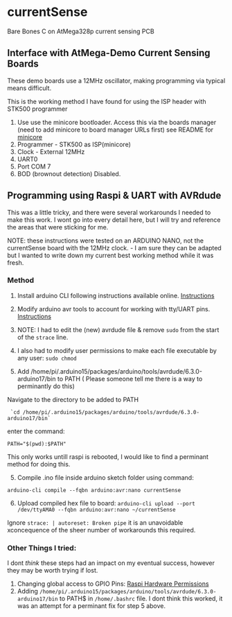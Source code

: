 # currentSense
 Bare Bones C on AtMega328p current sensing PCB
 
 
 ## Interface with AtMega-Demo Current Sensing Boards
 
 These demo boards use a 12MHz oscillator, making programming via typical means difficult.
 
 This is the working method I have found for using the ISP header with STK500 programmer
 
 
 1. Use use the minicore bootloader. Access this via the boards manager (need to add minicore to board manager URLs first) see README for [minicore](https://github.com/MCUdude/MiniCore)
 2. Programmer - STK500 as ISP(minicore)
 3. Clock - External 12MHz
 4. UART0
 5. Port COM 7
 6. BOD (brownout detection) Disabled.
 
 
 ## Programming using Raspi & UART with AVRdude
 
 This was a little tricky, and there were several workarounds I needed to make this work. I wont go into every detail here, 
 but I will try and reference the areas that were sticking for me.
 
 NOTE: these instructions were tested on an ARDUINO NANO, not the currentSense board with the 12MHz clock. - I am sure they can be adapted but I wanted to write down
 my current best working method while it was fresh.
 
 ### Method
 
 1. Install arduino CLI following instructions available online. [Instructions](https://siytek.com/arduino-cli-raspberry-pi/)
 2. Modify arduino avr tools to account for working with tty/UART pins. [Instructions](https://siytek.com/raspberry-pi-gpio-arduino/)
 3. NOTE: I had to edit the (new) avrdude file & remove `sudo` from the start of the `strace` line.
 4. I also had to modify user permissions to make each file executable by any user:
      `sudo chmod `
 
 5. Add /home/pi/.arduino15/packages/arduino/tools/avrdude/6.3.0-arduino17/bin to PATH ( Please someone tell me there is a way to perminantly do this)

Navigate to the directory to be added to PATH

     `cd /home/pi/.arduino15/packages/arduino/tools/avrdude/6.3.0-arduino17/bin`

enter the command:

`PATH="$(pwd):$PATH"`

This only works untill raspi is rebooted, I would like to find a perminant method for doing this.
 
 5. Compile .ino file inside arduino sketch folder using command:

`arduino-cli compile --fqbn arduino:avr:nano currentSense`

6. Upload compiled hex file to board:
`arduino-cli upload --port /dev/ttyAMA0 --fqbn arduino:avr:nano ~/currentSense`

Ignore `strace: | autoreset: Broken pipe` it is an unavoidable xconcequence of the sheer number of workarounds this required.


 
### Other Things I tried:
 I dont _think_ these steps had an impact on my eventual success, however they may be worth trying if lost.
 
 1. Changing global access to GPIO Pins: [Raspi Hardware Permissions](https://roboticsbackend.com/raspberry-pi-hardware-permissions/)
 2. Adding `/home/pi/.arduino15/packages/arduino/tools/avrdude/6.3.0-arduino17/bin` to PATH$ in `/home/.bashrc` file. I dont think this worked, it was an attempt for a perminant fix for step 5 above.
 
